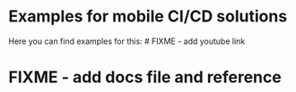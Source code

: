 # Examples for mobile CI/CD solutions

Here you can find examples for this: # FIXME - add youtube link
# FIXME - add docs file and reference

